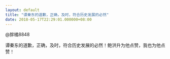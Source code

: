 ```yaml
---
layout: default
title: "谭秦东的道歉，正确，及时，符合历史发展的必然"
date: 2018-05-17T22:29:01.000000+08:00
---
```


@胖橘8848


谭秦东的道歉，正确，及时，符合历史发展的必然！鲍洪升为他点赞，我也为他点赞！ 

